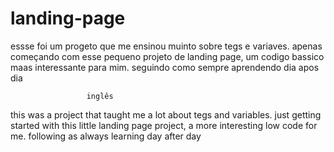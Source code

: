 # landing-page

essse foi um progeto que me ensinou muinto sobre tegs e variaves.
apenas começando com esse pequeno projeto de landing page, 
um codigo bassico maas interessante para mim. seguindo como sempre 
aprendendo dia apos dia 


                     inglês
              


this was a project that taught me a lot about tegs and variables.
just getting started with this little landing page project,
a more interesting low code for me. following as always
learning day after day
